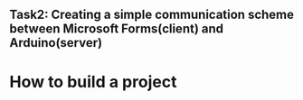 ## Task2: Creating a simple communication scheme between Microsoft Forms(client) and Arduino(server)
# How to build a project

